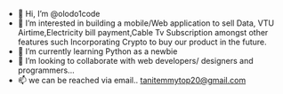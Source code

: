 - 👋 Hi, I’m @olodo1code
- 👀 I’m interested in building a mobile/Web application to sell Data, VTU Airtime,Electricity bill payment,Cable Tv Subscription amongst other features such Incorporating Crypto to buy our product in the future. 
- 🌱 I’m currently learning Python as a newbie 
- 💞️ I’m looking to collaborate with web developers/ designers and programmers...
- 📫 we can be reached via email.. tanitemmytop20@gmail.com

<!---
olodo1code/olodo1code is a ✨ special ✨ repository because its `README.md` (this file) appears on your GitHub profile.
You can click the Preview link to take a look at your changes.
--->
